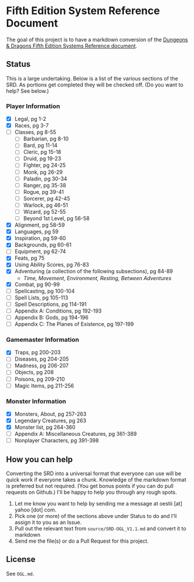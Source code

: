 # Fifth Edition System Reference Document

The goal of this project is to have a markdown conversion of the [Dungeons & Dragons Fifth Edition Systems Reference document](http://dnd.wizards.com/articles/features/systems-reference-document-srd).

## Status
This is a large undertaking. Below is a list of the various sections of the SRD. As portions get completed they will be checked off. (Do you want to help? See below.)

### Player Information
- [x] Legal, pg 1-2
- [x] Races, pg 3-7
- [ ] Classes, pg 8-55
  - [ ] Barbarian, pg 8-10
  - [ ] Bard, pg 11-14
  - [ ] Cleric, pg 15-18
  - [ ] Druid, pg 19-23
  - [ ] Fighter, pg 24-25
  - [ ] Monk, pg 26-29
  - [ ] Paladin, pg 30-34
  - [ ] Ranger, pg 35-38
  - [ ] Rogue, pg 39-41
  - [ ] Sorcerer, pg 42-45
  - [ ] Warlock, pg 46-51
  - [ ] Wizard, pg 52-55
  - [ ] Beyond 1st Level, pg 56-58
- [x] Alignment, pg 58-59
- [x] Languages, pg 59
- [x] Inspiration, pg 59-60
- [x] Backgrounds, pg 60-61
- [ ] Equipment, pg 62-74
- [x] Feats, pg 75 
- [x] Using Ability Scores, pg 76-83
- [x] Adventuring (a collection of the following subsections), pg 84-89
  - _Time, Movement, Environment, Resting, Between Adventures_
- [x] Combat, pg 90-99
- [ ] Spellcasting, pg 100-104
- [ ] Spell Lists, pg 105-113
- [ ] Spell Descriptions, pg 114-191
- [ ] Appendix A: Conditions, pg 192-193
- [ ] Appendix B: Gods, pg 194-196
- [ ] Appendix C: The Planes of Existence, pg 197-199

### Gamemaster Information
- [x] Traps, pg 200-203
- [ ] Diseases, pg 204-205
- [ ] Madness, pg 206-207
- [ ] Objects, pg 208
- [ ] Poisons, pg 209-210
- [ ] Magic Items, pg 211-256

### Monster Information
- [x] Monsters, About, pg 257-263
- [x] Legendary Creatures, pg 263
- [x] Monster list, pg 264-360
- [ ] Appendix A: Miscellaneous Creatures, pg 361-389
- [ ] Nonplayer Characters, pg 391-398

## How you can help

Converting the SRD into a universal format that everyone can use will be quick work if everyone takes a chunk. Knowledge of the markdown format is preferred but not required. (You get bonus points if you can do pull requests on Github.) I'll be happy to help you through any rough spots.

1. Let me know you want to help by sending me a message at oestii [at] yahoo [dot] com.
2. Pick one (or more) of the sections above under Status to do and I'll assign it to you as an Issue.
3. Pull out the relevant text from `source/SRD-OGL_V1.1.md` and convert it to markdown
4. Send me the file(s) or do a Pull Request for this project.

## License

See `OGL.md`.
